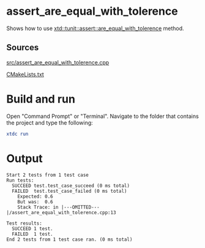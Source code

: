# assert_are_equal_with_tolerence

Shows how to use [xtd::tunit::assert::are_equal_with_tolerence](../../../../src/xtd.tunit/include/xtd/tunit/assert.h) method.

## Sources

[src/assert_are_equal_with_tolerence.cpp](src/assert_are_equal_with_tolerence.cpp)

[CMakeLists.txt](CMakeLists.txt)

# Build and run

Open "Command Prompt" or "Terminal". Navigate to the folder that contains the project and type the following:

```cmake
xtdc run
```

# Output

```
Start 2 tests from 1 test case
Run tests:
  SUCCEED test.test_case_succeed (0 ms total)
  FAILED  test.test_case_failed (0 ms total)
    Expected: 0.6
    But was:  0.6
    Stack Trace: in |---OMITTED---|/assert_are_equal_with_tolerence.cpp:13

Test results:
  SUCCEED 1 test.
  FAILED  1 test.
End 2 tests from 1 test case ran. (0 ms total)
```

